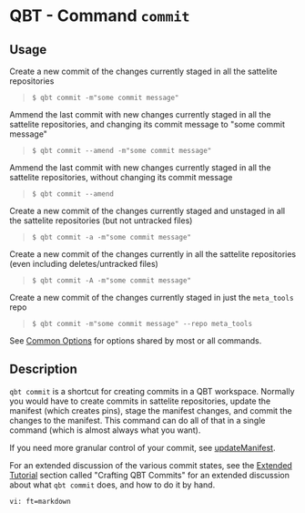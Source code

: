 # QBT - Command `commit`

## Usage

Create a new commit of the changes currently staged in all the sattelite repositories

>     $ qbt commit -m"some commit message"

Ammend the last commit with new changes currently staged in all the sattelite repositories, and changing its commit message to "some commit message"

>     $ qbt commit --amend -m"some commit message"

Ammend the last commit with new changes currently staged in all the sattelite repositories, without changing its commit message

>     $ qbt commit --amend

Create a new commit of the changes currently staged and unstaged in all the sattelite repositories (but not untracked files)

>     $ qbt commit -a -m"some commit message"

Create a new commit of the changes currently in all the sattelite repositories (even including deletes/untracked files)

>     $ qbt commit -A -m"some commit message"

Create a new commit of the changes currently staged in just the `meta_tools` repo

>     $ qbt commit -m"some commit message" --repo meta_tools

See [Common Options](qbt-common-options.html) for options shared by most or all commands.

## Description

`qbt commit` is a shortcut for creating commits in a QBT workspace.  Normally you would have to create commits in sattelite repositories, update the manifest (which creates pins), stage the manifest changes, and commit the changes to the manifest.  This command can do all of that in a single command (which is almost always what you want).

If you need more granular control of your commit, see [updateManifest](qbt-update-manifest.html).

For an extended discussion of the various commit states, see the [Extended Tutorial](tutorial.html) section called "Crafting QBT Commits" for an extended discussion about what `qbt commit` does, and how to do it by hand.

    vi: ft=markdown

